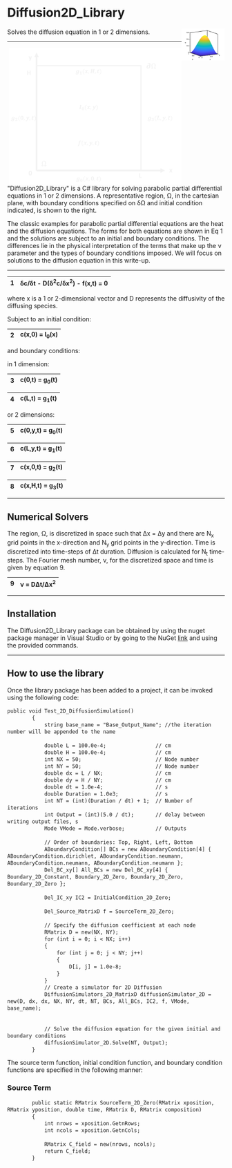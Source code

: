 # Diffusion2D_Library
<img src = "images/Cfield1.png" width="100" align ="right">
Solves the diffusion equation in 1 or 2 dimensions.

***

<img src="2D_Region.png" width="400" align = "right">
"Diffusion2D_Library" is a C# library for solving parabolic partial differential equations in 1 or 2 dimensions.  A representative region, &Omega;, in the cartesian plane, with boundary conditions specified on &delta;&Omega; and initial condition indicated, is shown to the right.  

The classic examples for parabolic partial differential equations are the heat and the diffusion equations.  The forms for both equations are shown in Eq 1 and the solutions are subject to an initial and boundary conditions.  The differences lie in the physical interpretation of the terms that make up the &nu; parameter and the types of boundary conditions imposed.  We will focus on solutions to the diffusion equation in this write-up.

***

|1| &delta;c/&delta;t - D(&delta;<sup>2</sup>c/&delta;x<sup>2</sup>) - f(x,t) = 0|
|-|--------------------------------------------------------------------------------|


where  x is a 1 or 2-dimensional vector and D represents the diffusivity of the diffusing species.


Subject to an initial condition:


|2| c(x,0) = I<sub>0</sub>(x)|
|-|--------------------------|


and boundary conditions:

in 1 dimension:

|3| c(0,t) = g<sub>0</sub>(t)|
|-|--------------------------|

|4| c(L,t) = g<sub>1</sub>(t)| 
|-|--------------------------|

 or 2 dimensions:

|5| c(0,y,t) = g<sub>0</sub>(t)|
|-|----------------------------|

|6| c(L,y,t) = g<sub>1</sub>(t)|
|-|----------------------------|

|7| c(x,0,t) = g<sub>2</sub>(t)|
|-|----------------------------|

|8| c(x,H,t) = g<sub>3</sub>(t)|
|-|----------------------------|
 
***
## Numerical Solvers
 The region, &Omega;, is discretized in space such that &Delta;x = &Delta;y and there are N<sub>x</sub> grid points in the x-direction and N<sub>y</sub> grid points in the y-direction.  Time is discretized into time-steps of &Delta;t duration.  Diffusion is calculated for N<sub>t</sub> time-steps.  The Fourier mesh number, &nu;, for the discretized space and time is given by equation 9.
 

|9| &nu; = D&Delta;t/&Delta;x<sup>2</sup>|
|-|--------------------------------------|
***
## Installation
The Diffusion2D_Library package can be obtained by using the nuget package manager in Visual Studio or by going to the NuGet [link](https://www.nuget.org/packages/Diffusion2D_Library/ "site") and using the provided commands.
***
## How to use the library
Once the library package has been added to a project, it can be invoked using the following code:
~~~
public void Test_2D_DiffusionSimulation()
        {
            string base_name = "Base_Output_Name"; //the iteration number will be appended to the name

            double L = 100.0e-4;                // cm
            double H = 100.0e-4;                // cm
            int NX = 50;                        // Node number
            int NY = 50;                        // Node number
            double dx = L / NX;                 // cm
            double dy = H / NY;                 // cm
            double dt = 1.0e-4;                 // s
            double Duration = 1.0e3;            // s
            int NT = (int)(Duration / dt) + 1;  // Number of iterations
            int Output = (int)(5.0 / dt);       // delay between writing output files, s
            Mode VMode = Mode.verbose;          // Outputs 
            
            // Order of boundaries: Top, Right, Left, Bottom
            ABoundaryCondition[] BCs = new ABoundaryCondition[4] { ABoundaryCondition.dirichlet, ABoundaryCondition.neumann, ABoundaryCondition.neumann, ABoundaryCondition.neumann }; 
            Del_BC_xy[] All_BCs = new Del_BC_xy[4] { Boundary_2D_Constant, Boundary_2D_Zero, Boundary_2D_Zero, Boundary_2D_Zero };
            
            Del_IC_xy IC2 = InitialCondition_2D_Zero;
            
            Del_Source_MatrixD f = SourceTerm_2D_Zero;

            // Specify the diffusion coefficient at each node
            RMatrix D = new(NX, NY);
            for (int i = 0; i < NX; i++)
            {
                for (int j = 0; j < NY; j++)
                {
                    D[i, j] = 1.0e-8;
                }
            }
            // Create a simulator for 2D Diffusion 
            DiffusionSimulators_2D_MatrixD diffusionSimulator_2D = new(D, dx, dx, NX, NY, dt, NT, BCs, All_BCs, IC2, f, VMode, base_name);


            // Solve the diffusion equation for the given initial and boundary conditions
            diffusionSimulator_2D.Solve(NT, Output);
        }
~~~
The source term function, initial condition function, and boundary condition functions are specified in the following manner:

### Source Term
~~~
        public static RMatrix SourceTerm_2D_Zero(RMatrix xposition, RMatrix yposition, double time, RMatrix D, RMatrix composition)
        {
            int nrows = xposition.GetnRows;
            int ncols = xposition.GetnCols;

            RMatrix C_field = new(nrows, ncols);
            return C_field;
        }
~~~
